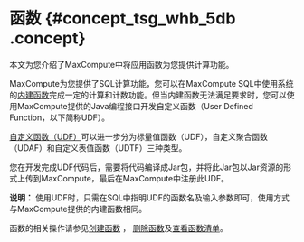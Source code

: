 # 函数 {#concept_tsg_whb_5db .concept}

本文为您介绍了MaxCompute中将应用函数为您提供计算功能。

MaxCompute为您提供了SQL计算功能，您可以在MaxCompute SQL中使用系统的[内建函数](intl.zh-CN/用户指南/SQL/内建函数/数学函数.md)完成一定的计算和计数功能。但当内建函数无法满足要求时，您可以使用MaxCompute提供的Java编程接口开发自定义函数（User Defined Function，以下简称UDF）。

[自定义函数（UDF）](intl.zh-CN/用户指南/SQL/UDF/UDF概述.md)可以进一步分为标量值函数（UDF），自定义聚合函数（UDAF）和自定义表值函数（UDTF）三种类型。

您在开发完成UDF代码后，需要将代码编译成Jar包，并将此Jar包以Jar资源的形式上传到MaxCompute，最后在MaxCompute中注册此UDF。

**说明：** 使用UDF时，只需在SQL中指明UDF的函数名及输入参数即可，使用方式与MaxCompute提供的内建函数相同。

函数的相关操作请参见[创建函数](intl.zh-CN/用户指南/常用命令/函数操作.md) ， [删除函数](intl.zh-CN/用户指南/常用命令/函数操作.md)及[查看函数清单](intl.zh-CN/用户指南/常用命令/函数操作.md)。


